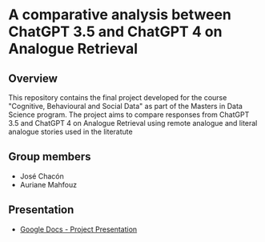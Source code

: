 # A comparative analysis between ChatGPT 3.5 and ChatGPT 4 on Analogue Retrieval

## Overview

This repository contains the final project developed for the course "Cognitive, Behavioural and Social Data" as part of the Masters in Data Science program. The project aims to compare responses from ChatGPT 3.5 and ChatGPT 4 on Analogue Retrieval using remote analogue and literal analogue stories used in the literatute
## Group members

* José Chacón
* Auriane Mahfouz 


## Presentation
- [Google Docs - Project Presentation](https://docs.google.com/viewer?url=https://raw.githubusercontent.com/jchaconm/UNIPD_CBSD_Analogue_Retrieval/main/CSBD_Presentation.pdf)
